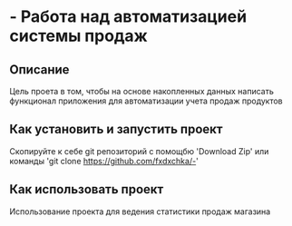 # - Работа над автоматизацией системы продаж
## Описание
Цель проета в том, чтобы на основе накопленных данных написать функционал приложения для автоматизации учета продаж продуктов
## Как установить и запустить проект
Скопируйте к себе git репозиторий с помощбю 'Download Zip' или команды
'git clone https://github.com/fxdxchka/-'
## Как использовать проект
Использование проекта для ведения статистики продаж магазина
